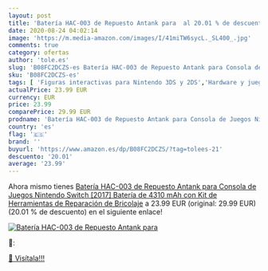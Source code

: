 ```yaml
---
layout: post
title: 'Batería HAC-003 de Repuesto Antank para  al 20.01 % de descuento'
date: 2020-08-24 04:02:14
image: 'https://m.media-amazon.com/images/I/41miTW6sycL._SL400_.jpg'
comments: true
category: ofertas
author: 'tole.es'
slug: 'B08FC2DCZS-es Batería HAC-003 de Repuesto Antank para Consola de Juegos...'
sku: 'B08FC2DCZS-es'
tags: [ 'Figuras interactivas para Nintendo 3DS y 2DS','Hardware y juegos para Nintendo 3DS y 2DS','Hardware y juegos para Nintendo Switch','Juegos para Nintendo Switch','Sistemas precursores y micro consolas','Videojuegos','nintendo', ]
actualPrice: 23.99 EUR
currency: EUR
price: 23.99
comparePrice: 29.99 EUR
prodname: 'Batería HAC-003 de Repuesto Antank para Consola de Juegos Nintendo Switch [2017]  Batería de 4310 mAh con Kit de Herramientas de Reparación de Bricolaje'
country: 'es'
flag: '🇪🇸'
brand: ''
buyurl: 'https://www.amazon.es/dp/B08FC2DCZS/?tag=tolees-21'
descuento: '20.01'
average: '23.99'
---
```


Ahora mismo tienes [Batería HAC-003 de Repuesto Antank para Consola de Juegos Nintendo Switch [2017]  Batería de 4310 mAh con Kit de Herramientas de Reparación de Bricolaje](https://www.amazon.es/dp/B08FC2DCZS/?tag=tolees-21) a 23.99 EUR (original: 29.99 EUR) (20.01 %  de descuento) en el siguiente enlace!

[![Batería HAC-003 de Repuesto Antank para ](https://m.media-amazon.com/images/I/41miTW6sycL._SL400_.jpg)](https://www.amazon.es/dp/B08FC2DCZS/?tag=tolees-21)

🔎:


[🛒 Visítala!!!](https://www.amazon.es/dp/B08FC2DCZS/?tag=tolees-21)
